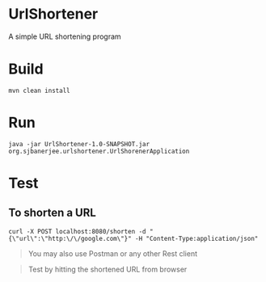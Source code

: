 # UrlShortener
A simple URL shortening program

# Build
```mvn clean install```

# Run
```java -jar UrlShortener-1.0-SNAPSHOT.jar org.sjbanerjee.urlshortener.UrlShorenerApplication```

# Test
## To shorten a URL
```curl -X POST localhost:8080/shorten -d "{\"url\":\"http:\/\/google.com\"}" -H "Content-Type:application/json"```
>You may also use Postman or any other Rest client

>Test by hitting the shortened URL from browser
